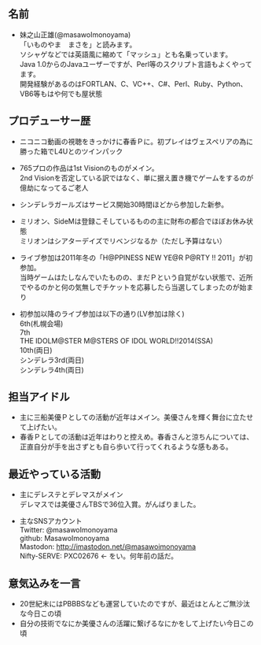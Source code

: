 ## 名前

- 妹之山正雄(@masawoImonoyama)  
「いものやま　まさを」と読みます。  
ソシャゲなどでは英語風に縮めて「マッシュ」とも名乗っています。  
Java 1.0からのJavaユーザーですが、Perl等のスクリプト言語もよくやってます。  
開発経験があるのはFORTLAN、C、VC++、C#、Perl、Ruby、Python、VB6等もはや何でも屋状態

## プロデューサー歴

- ニコニコ動画の視聴をきっかけに春香Ｐに。初プレイはヴェスペリアの為に勝った箱でL4Uとのツインパック
- 765プロの作品は1st Visionのものがメイン。  
2nd Visionを否定している訳ではなく、単に据え置き機でゲームをするのが億劫になってるご老人
- シンデレラガールズはサービス開始30時間ほどから参加した新参。
- ミリオン、SideMは登録こそしているものの主に財布の都合でほぼお休み状態  
ミリオンはシアターデイズでリベンジなるか（ただし予算はない）

- ライブ参加は2011年冬の「H@PPINESS NEW YE@R P@RTY !! 2011」が初参加。  
当時ゲームはたしなんでいたものの、まだＰという自覚がない状態で、近所でやるのかと何の気無しでチケットを応募したら当選してしまったのが始まり

- 初参加以降のライブ参加は以下の通り(LV参加は除く)  
6th(札幌会場)  
7th  
THE IDOLM@STER M@STERS OF IDOL WORLD!!2014(SSA)  
10th(両日)  
シンデレラ3rd(両日)  
シンデレラ4th(両日)  

## 担当アイドル

- 主に三船美優Ｐとしての活動が近年はメイン。美優さんを輝く舞台に立たせて上げたい。
- 春香Ｐとしての活動は近年はわりと控えめ。春香さんと涼ちんについては、正直自分が手を出さずとも自ら歩いて行ってくれるような感もある。

## 最近やっている活動

- 主にデレステとデレマスがメイン  
デレマスでは美優さんTBSで36位入賞。がんばりました。

- 主なSNSアカウント  
Twitter:  @masawoImonoyama  
github:   MasawoImonoyama  
Mastodon: http://imastodon.net/@masawoimonoyama  
Nifty-SERVE: PXC02676 <- をい。何年前の話だ。

## 意気込みを一言

- 20世紀末にはPBBBSなども運営していたのですが、最近はとんとご無沙汰な今日この頃
- 自分の技術でなにか美優さんの活躍に繋げるなにかをして上げたい今日この頃
